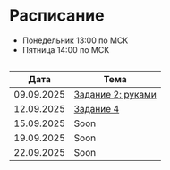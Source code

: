 # Расписание

- Понедельник 13:00 по МСК
- Пятница 14:00 по МСК

## 
| Дата        |    Тема |
|-------------|-------------|
| 09.09.2025  | [Задание 2: руками](09.09/Theory.md) |
| 12.09.2025  | [Задание 4](12.09/Theory.md)  |
| 15.09.2025  | Soon   |
| 19.09.2025  | Soon   |
| 22.09.2025  | Soon   |
